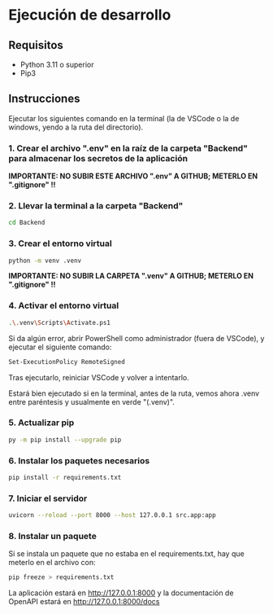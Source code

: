 # Ejecución de desarrollo

## Requisitos

- Python 3.11 o superior
- Pip3

## Instrucciones

Ejecutar los siguientes comando en la terminal (la de VSCode o la de windows, yendo a la ruta del directorio).

### 1. Crear el archivo ".env" en la raíz de la carpeta "Backend" para almacenar los secretos de la aplicación

**IMPORTANTE: NO SUBIR ESTE ARCHIVO ".env" A GITHUB; METERLO EN ".gitignore" !!**

### 2. Llevar la terminal a la carpeta "Backend"

```sh
cd Backend
```

### 3. Crear el entorno virtual

```sh
python -m venv .venv
```

**IMPORTANTE: NO SUBIR LA CARPETA ".venv" A GITHUB; METERLO EN ".gitignore" !!**

### 4. Activar el entorno virtual

```sh
.\.venv\Scripts\Activate.ps1
```

Si da algún error, abrir PowerShell como administrador (fuera de VSCode), y ejecutar el siguiente comando:

```sh
Set-ExecutionPolicy RemoteSigned
```

Tras ejecutarlo, reiniciar VSCode y volver a intentarlo.

Estará bien ejecutado si en la terminal, antes de la ruta, vemos ahora .venv entre paréntesis y usualmente en verde "(.venv)".

### 5. Actualizar pip

```sh
py -m pip install --upgrade pip
```

### 6. Instalar los paquetes necesarios

```sh
pip install -r requirements.txt
```

### 7. Iniciar el servidor

```sh
uvicorn --reload --port 8000 --host 127.0.0.1 src.app:app
```

### 8. Instalar un paquete

Si se instala un paquete que no estaba en el requirements.txt, hay que meterlo en el archivo con:

```sh
pip freeze > requirements.txt
```

La aplicación estará en http://127.0.0.1:8000 y la documentación de OpenAPI estará en http://127.0.0.1:8000/docs

